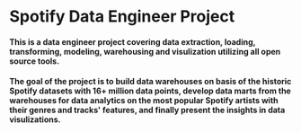 # Spotify Data Engineer Project
#### This is a data engineer project covering data extraction, loading, transforming, modeling, warehousing and visulization utilizing all open source tools.
#### The goal of the project is to build data warehouses on basis of the historic Spotify datasets with 16+ million data points, develop data marts from the warehouses for data analytics on the most popular Spotify artists with their genres and tracks' features, and finally present the insights in data visulizations.
